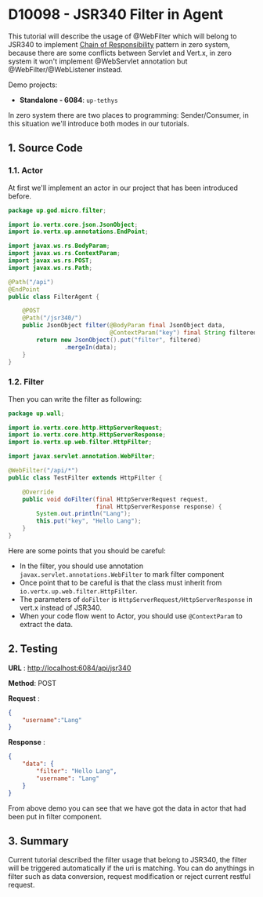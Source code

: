 # D10098 - JSR340 Filter in Agent

This tutorial will describe the usage of @WebFilter which will belong to JSR340 to implement [Chain of Responsibility](https://en.wikipedia.org/wiki/Chain-of-responsibility_pattern) pattern in zero system, because there are some conflicts between Servlet and Vert.x, in zero system it won't implement @WebServlet annotation but @WebFilter/@WebListener instead.

Demo projects:

* **Standalone - 6084**: `up-tethys`

In zero system there are two places to programming: Sender/Consumer, in this situation we'll introduce both modes in our tutorials.

## 1. Source Code

### 1.1. Actor

At first we'll implement an actor in our project that has been introduced before.

```java
package up.god.micro.filter;

import io.vertx.core.json.JsonObject;
import io.vertx.up.annotations.EndPoint;

import javax.ws.rs.BodyParam;
import javax.ws.rs.ContextParam;
import javax.ws.rs.POST;
import javax.ws.rs.Path;

@Path("/api")
@EndPoint
public class FilterAgent {

    @POST
    @Path("/jsr340/")
    public JsonObject filter(@BodyParam final JsonObject data,
                             @ContextParam("key") final String filtered) {
        return new JsonObject().put("filter", filtered)
                .mergeIn(data);
    }
}
```

### 1.2. Filter

Then you can write the filter as following:

```java
package up.wall;

import io.vertx.core.http.HttpServerRequest;
import io.vertx.core.http.HttpServerResponse;
import io.vertx.up.web.filter.HttpFilter;

import javax.servlet.annotation.WebFilter;

@WebFilter("/api/*")
public class TestFilter extends HttpFilter {

    @Override
    public void doFilter(final HttpServerRequest request,
                         final HttpServerResponse response) {
        System.out.println("Lang");
        this.put("key", "Hello Lang");
    }
}
```

Here are some points that you should be careful:

* In the filter, you should use annotation `javax.servlet.annotations.WebFilter` to mark filter component
* Once point that to be careful is that the class must inherit from `io.vertx.up.web.filter.HttpFilter`.
* The parameters of `doFilter` is `HttpServerRequest/HttpServerResponse` in vert.x instead of JSR340.
* When your code flow went to Actor, you should use `@ContextParam` to extract the data.

## 2. Testing

**URL** : [http://localhost:6084/api/jsr340](http://localhost:6084/api/jsr340)

**Method**: POST

**Request** :

```json
{
    "username":"Lang"
}
```

**Response** :

```json
{
    "data": {
        "filter": "Hello Lang",
        "username": "Lang"
    }
}
```

From above demo you can see that we have got the data in actor that had been put in filter component.

## 3. Summary

Current tutorial described the filter usage that belong to JSR340, the filter will be triggered automatically if the uri is matching. You can do anythings in filter such as data conversion, request modification or reject current restful request.

